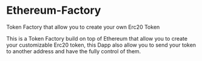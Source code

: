 # Ethereum-Factory

Token Factory that allow you to create your own Erc20 Token

This is a Token Factory build on top of Ethereum that allow you to create your customizable Erc20 token, 
this Dapp also allow you to send your token to another address and have the fully control of them.

